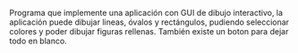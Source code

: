 Programa que implemente una aplicación con GUI de dibujo interactivo, la aplicación puede dibujar lineas, óvalos y rectángulos, pudiendo seleccionar colores 
y poder dibujar figuras rellenas. También existe un boton para dejar todo en blanco.
